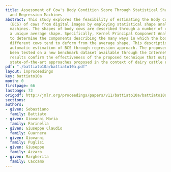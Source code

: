 ```yaml
---
title: Assessment of Cow's Body Condition Score Through Statistical Shape Analysis
  and Regression Machines
abstract: This study explores the feasibility of estimating the Body Condition Score
  (BCS) of cows from digital images by employing statistical shape analysis and regression
  machines. The shapes of body cows are described through a number of variations from
  a unique average shape. Specifically, Kernel Principal Component Analysis is used
  to determine the components describing the many ways in which the body shape of
  different cows tend to deform from the average shape. This description is used for
  automatic estimation of BCS through regression approach. The proposed method has
  been tested on a new benchmark dataset available through the Internet. Experimental
  results confirm the effectiveness of the proposed technique that outperforms the
  state-of-the-art approaches proposed in the context of dairy cattle research.
pdf: "./battiato10a/battiato10a.pdf"
layout: inproceedings
key: battiato10a
month: 0
firstpage: 66
lastpage: 73
origpdf: http://jmlr.org/proceedings/papers/v11/battiato10a/battiato10a.pdf
sections: 
authors:
- given: Sebastiano
  family: Battiato
- given: Giovanni Maria
  family: Farinella
- given: Giuseppe Claudio
  family: Guarnera
- given: Giovanni
  family: Puglisi
- given: Giuseppe
  family: Azzaro
- given: Margherita
  family: Caccamo
---
```

